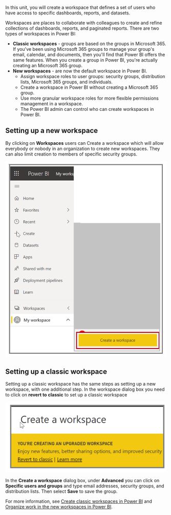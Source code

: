 In this unit, you will create a workspace that defines a set of users who have access to specific dashboards, reports, and datasets.

Workspaces are places to collaborate with colleagues to create and refine collections of dashboards, reports, and paginated reports. There are two types of workspaces in Power BI:

- **Classic workspaces** - groups are based on the groups in Microsoft 365. If you've been using Microsoft 365 groups to manage your group's email, calendar, and documents, then you'll find that Power BI offers the same features. When you create a group in Power BI, you're actually creating an Microsoft 365 group.
- **New workspaces** - are now the default workspace in Power BI. 
    - Assign workspace roles to user groups: security groups, distribution lists, Microsoft 365 groups, and individuals.
    - Create a workspace in Power BI without creating a Microsoft 365 group.
    - Use more granular workspace roles for more flexible permissions management in a workspace.
    - The Power BI admin can control who can create workspaces in Power BI.

## Setting up a new workspace

By clicking on **Workspaces** users can Create a workspace which will allow everybody or nobody in an organization to create new workspaces. They can also limit creation to members of specific security groups.

![Screenshot of the Workspace settings dialog.](../media/06-power-bi-desktop-workspace-settings-2.png)

## Setting up a classic workspace

Setting up a classic workspace has the same steps as setting up a new workspace, with one additional step.  In the workspace dialog box you need to click on **revert to classic** to set up a classic workspace

![Screenshot of the "My Workspace" menu option.](../media/power-bi-learn-06-01-expand-my-workspace-2.png)

In the **Create a workspace** dialog box, under **Advanced** you can click on **Specific users and groups** and type email addresses, security groups, and distribution lists. Then select **Save** to save the group.

For more information, see [Create classic workspaces in Power BI](https://docs.microsoft.com/power-bi/collaborate-share/service-create-workspaces/?azure-portal=true) and [Organize work in the new workspaces in Power BI](https://docs.microsoft.com/power-bi/service-new-workspaces/?azure-portal=true).
